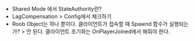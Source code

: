 - Shared Mode 에서 StateAuthority란?
- LagCompensation > Config에서 체크하기
- Roob Object는 하나 뿐이다. 클라이언트가 접속할 때 Spawnd 함수가 실행되는가? > 안 된다. 클라이언트 초기화는 OnPlayerJoined에서 해줘야 한다.